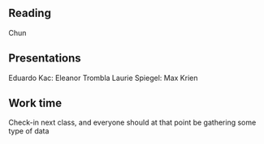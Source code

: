 ## Reading

Chun


## Presentations

Eduardo Kac:	Eleanor Trombla
Laurie Spiegel:	Max Krien


## Work time

Check-in next class, and everyone should at that point be gathering some type of data
